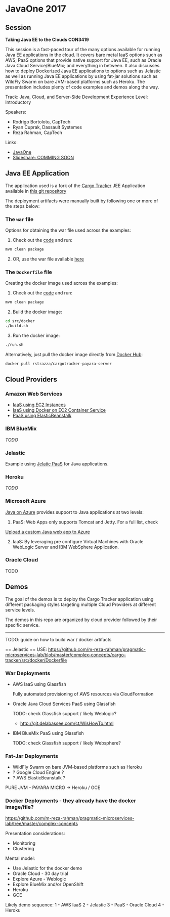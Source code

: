 # JavaOne 2017

## Session

**Taking Java EE to the Clouds CON3419**

This session is a fast-paced tour of the many options available for running Java EE applications in
the cloud. It covers bare metal IaaS options such as AWS; PaaS options that provide native support
for Java EE, such as Oracle Java Cloud Service/BlueMix; and everything in between. It also discusses
how to deploy Dockerized Java EE applications to options such as Jelastic as well as running Java EE
applications by using fat-jar solutions such as WildFly Swarm on bare JVM-based platforms such as Heroku.
The presentation includes plenty of code examples and demos along the way.

Track:  Java, Cloud, and Server-Side Development
Experience Level:  Introductory

Speakers:

* Rodrigo Bortoloto, CapTech
* Ryan Cuprak, Dassault Systemes
* Reza Rahman, CapTech

Links:
* [JavaOne](https://events.rainfocus.com/catalog/oracle/oow17/catalogjavaone17?search=Con3419)
* [Slideshare: COMMING SOON]()

## Java EE Application

The application used is a fork of the [Cargo Tracker](http://cargotracker.java.net) JEE Application available in [this git repository](https://github.com/rstrazza/cargotracker)

The deployment artifacts were manually built by following one or more of the steps below:

### The ``war`` file

Options for obtaining the war file used across the examples:

1. Check out the [code](https://github.com/rstrazza/cargotracker) and run:
```bash
mvn clean package
```

2. OR, use the war file available [here](https://github.com/rstrazza/cargotracker-war)

### The ``Dockerfile`` file

Creating the docker image used across the examples:

1. Check out the [code](https://github.com/rstrazza/cargotracker) and run:
```bash
mvn clean package
```
2. Build the docker image:
```bash
cd src/docker
./build.sh
```
3. Run the docker image:
```bash
./run.sh
```

Alternatively, just pull the docker image directly from [Docker Hub](https://hub.docker.com/r/rstrazza/cargotracker-payara-server/):
```bash
docker pull rstrazza/cargotracker-payara-server
```

## Cloud Providers

### Amazon Web Services

* [IaaS using EC2 Instances](aws/ec2/README.md)
* [IaaS using Docker on EC2 Container Service](aws/ecs/README.md)
* [PaaS using ElasticBeanstalk](aws/elasticbeanstalk/README.md)

### IBM BlueMix

*TODO*

### Jelastic

Example using [Jelatic PaaS](jelastic/README.md) for Java applications.

### Heroku

*TODO*

### Microsoft Azure

[Java on Azure](https://azure.microsoft.com/en-us/develop/java/) provides support to Java applications at two levels:
1. PaaS: Web Apps only supports Tomcat and Jetty. For a full list, check

[Upload a custom Java web app to Azure](https://docs.microsoft.com/en-us/azure/app-service-web/web-sites-java-custom-upload)

2. IaaS: By leveraging pre configure Virtual Machines with Oracle WebLogic Server and IBM WebSphere Application.

### Oracle Cloud

TODO

## Demos

The goal of the demos is to deploy the Cargo Tracker application using different packaging styles targeting multiple Cloud Providers at different service levels.

The demos in this repo are organized by cloud provider followed by their specific service.

---

TODO: guide on how to build war / docker artifacts

== Jelastic ==
USE: https://github.com/m-reza-rahman/pragmatic-microservices-lab/blob/master/complex-concepts/cargo-tracker/src/docker/Dockerfile

### War Deployments

* AWS IaaS using Glassfish

    Fully automated provisioning of AWS resources via CloudFormation

* Oracle Java Cloud Services PaaS using Glassfish

    TODO: check Glassfish support / likely Weblogic?
    - http://git.delabassee.com/ct/WlsHowTo.html

* IBM BlueMix PaaS using Glassfish

    TODO: check Glassfish support / likely Websphere?

### Fat-Jar Deployments

* WildFly Swarm on bare JVM-based platforms such as Heroku
* ? Google Cloud Engine ?
* ? AWS ElasticBeanstalk ?

PURE JVM - PAYARA MICRO -> Heroku / GCE

### Docker Deployments - they already have the docker image/file?

https://github.com/m-reza-rahman/pragmatic-microservices-lab/tree/master/complex-concepts

Presentation considerations:
* Monitoring
* Clustering

Mental model:
* Use Jelastic for the docker demo
* Oracle Cloud - 30 day trial
* Explore Azure - Weblogic
* Explore BlueMix and/or OpenShift
* Heroku
* GCE

Likely demo sequence:
1 - AWS IaaS
2 - Jelastic
3 - PaaS - Oracle Cloud
4 - Heroku
